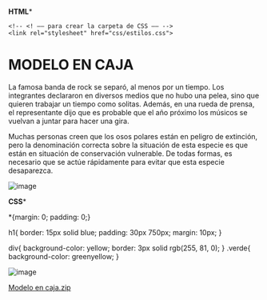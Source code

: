 ****HTML*****
<!DOCTYPE html>
<html lang="en">
<head>
    <meta charset="UTF-8">
    <meta http-equiv="X-UA-Compatible" content="IE=edge">
    <meta name="viewport" content="width=device-width, initial-scale=1.0">
    <title>Document</title>
    
    <!-- <! –– para crear la carpeta de CSS –– -->
    <link rel="stylesheet" href="css/estilos.css">

</head>
<body>
    <h1>MODELO EN CAJA</h1>
<div>
    <p>
        La famosa banda de rock se separó, al menos por un tiempo. Los integrantes declararon en diversos medios que no hubo una pelea, sino que quieren trabajar un tiempo como solitas. Además, en una rueda de prensa, el representante dijo que es probable que el año próximo los músicos se vuelvan a juntar para hacer una gira.
    </p>
    <p class="verde">
        Muchas personas creen que los osos polares están en peligro de extinción, pero la denominación correcta sobre la situación de esta especie es que están en situación de conservación vulnerable. De todas formas, es necesario que se actúe rápidamente para evitar que esta especie desaparezca.
    </p>
</div>




</body>
</html>

![image](https://user-images.githubusercontent.com/61428623/205464535-0f24756d-d9d2-40f2-bbad-3d2cab0e2ac2.png)


******CSS*******

*{margin: 0; 
  padding: 0;}

h1{
    border: 15px solid blue;
    padding: 30px 750px;
    margin: 10px;
}

div{
  background-color: yellow;
  border: 3px solid rgb(255, 81, 0);
}
.verde{
  background-color: greenyellow;
}


![image](https://user-images.githubusercontent.com/61428623/205464543-b1c74a8b-5270-42b0-9500-4413d8bcdf18.png)

[Modelo en caja.zip](https://github.com/Armando573/Diseno_Web/files/10147480/Modelo.en.caja.zip)

